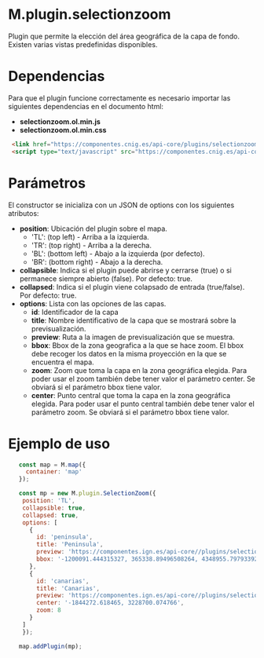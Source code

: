 # M.plugin.selectionzoom

Plugin que permite la elección del área geográfica de la capa de fondo. Existen varias vistas predefinidas disponibles.

# Dependencias

Para que el plugin funcione correctamente es necesario importar las siguientes dependencias en el documento html:

- **selectionzoom.ol.min.js**
- **selectionzoom.ol.min.css**

```html
 <link href="https://componentes.cnig.es/api-core/plugins/selectionzoom/selectionzoom.ol.min.css" rel="stylesheet" />
 <script type="text/javascript" src="https://componentes.cnig.es/api-core/plugins/selectionzoom/selectionzoom.ol.min.js"></script>
```

# Parámetros

El constructor se inicializa con un JSON de options con los siguientes atributos:

- **position**:  Ubicación del plugin sobre el mapa.
  - 'TL': (top left) - Arriba a la izquierda.
  - 'TR': (top right) - Arriba a la derecha.
  - 'BL': (bottom left) - Abajo a la izquierda (por defecto).
  - 'BR': (bottom right) - Abajo a la derecha.
- **collapsible**: Indica si el plugin puede abrirse y cerrarse (true) o si permanece siempre abierto (false). Por defecto: true.
- **collapsed**: Indica si el plugin viene colapsado de entrada (true/false). Por defecto: true.
- **options**: Lista con las opciones de las capas.
  - **id**: Identificador de la capa
  - **title**: Nombre identificativo de la capa que se mostrará sobre la previsualización.
  - **preview**: Ruta a la imagen de previsualización que se muestra.
  - **bbox**: Bbox de la zona geografica a la que se hace zoom. El bbox debe recoger los datos en la misma proyección en la que se encuentra el mapa.
  - **zoom**: Zoom que toma la capa en la zona geográfica elegida. Para poder usar el zoom también debe tener valor el parámetro center. Se obviará si el parámetro bbox tiene valor.
  - **center**: Punto central que toma la capa en la zona geográfica elegida. Para poder usar el punto central también debe tener valor el parámetro zoom. Se obviará si el parámetro bbox tiene valor.

# Ejemplo de uso

```javascript
   const map = M.map({
     container: 'map'
   });

   const mp = new M.plugin.SelectionZoom({
    position: 'TL',
    collapsible: true,
    collapsed: true,
    options: [
      {
        id: 'peninsula',
        title: 'Peninsula',
        preview: 'https://componentes.ign.es/api-core//plugins/selectionzoom/images/espana.png',
        bbox: '-1200091.444315327, 365338.89496508264, 4348955.797933925, 5441088.058207252'
      },
      {
        id: 'canarias',
        title: 'Canarias',
        preview: 'https://componentes.ign.es/api-core//plugins/selectionzoom/images/canarias.png',
        center: '-1844272.618465, 3228700.074766',
        zoom: 8
      }
    ]
    });

   map.addPlugin(mp);
```
